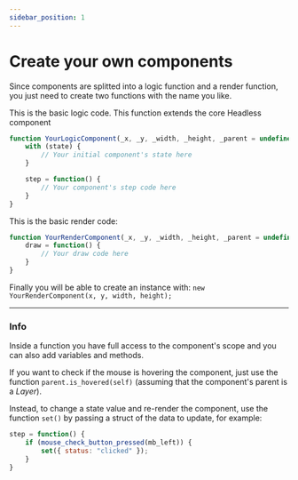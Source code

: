 ```yaml
---
sidebar_position: 1
---
```


# Create your own components

Since components are splitted into a logic function and a render function, you just need to create two functions with the name you like.

This is the basic logic code. This function extends the core Headless component

```js
function YourLogicComponent(_x, _y, _width, _height, _parent = undefined) : UiBaseComponent(_x, _y, _width, _height, _parent) constructor {
    with (state) {
        // Your initial component's state here
    }

    step = function() {
        // Your component's step code here
    }
}
```

This is the basic render code:
```js
function YourRenderComponent(_x, _y, _width, _height, _parent = undefined) : YourLogicComponent(_x, _y, _width, _height, _parent) constructor {	
    draw = function() {
        // Your draw code here
    }
}
```

Finally you will be able to create an instance with: `new YourRenderComponent(x, y, width, height);`

---

### Info

Inside a function you have full access to the component's scope and you can also add variables and methods.

If you want to check if the mouse is hovering the component, just use the function `parent.is_hovered(self)` (assuming that the component's parent is a _Layer_).

Instead, to change a state value and re-render the component, use the function `set()` by passing a struct of the data to update, for example:

```js
step = function() {
    if (mouse_check_button_pressed(mb_left)) {	
        set({ status: "clicked" });
    }
}
```
